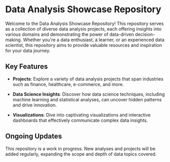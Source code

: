 # Data Analysis Showcase Repository

Welcome to the Data Analysis Showcase Repository! This repository serves as a collection of diverse data analysis projects, each offering insights into various domains and demonstrating the power of data-driven decision-making. Whether you're a data enthusiast, a learner, or an experienced data scientist, this repository aims to provide valuable resources and inspiration for your data journey.

## Key Features

- **Projects**: Explore a variety of data analysis projects that span industries such as finance, healthcare, e-commerce, and more.

- **Data Science Insights**: Discover how data science techniques, including machine learning and statistical analyses, can uncover hidden patterns and drive innovation.

- **Visualizations**: Dive into captivating visualizations and interactive dashboards that effectively communicate complex data insights.

## Ongoing Updates

This repository is a work in progress. New analyses and projects will be added regularly, expanding the scope and depth of data topics covered.



